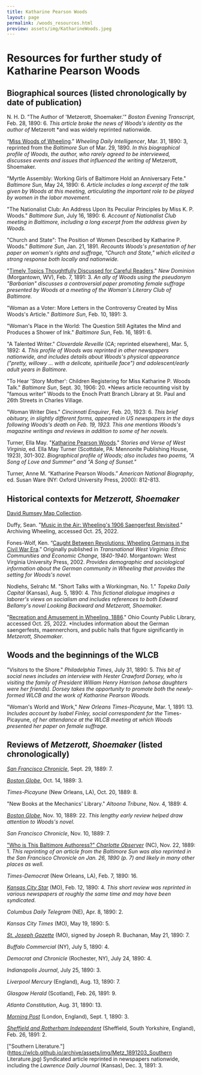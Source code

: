 ```yaml
---
title: Katharine Pearson Woods
layout: page
permalink: /woods_resources.html
preview: assets/img/KatharineWoods.jpeg
---
```


# Resources for further study of Katharine Pearson Woods

## Biographical sources (listed chronologically by date of publication)

N. H. D. "The Author of 'Metzerott, Shoemaker.'" _Boston Evening Transcript_, Feb. 28, 1890: 6. *This article broke the news of Woods's identity as the author of* Metzerott *and was widely reprinted nationwide. 

“[Miss Woods of Wheeling](https://chroniclingamerica.loc.gov/lccn/sn84026844/1890-03-31/ed-1/seq-3/#date1=1777&sort=date&rows=20&words=Katharine+Woods&searchType=basic&sequence=0&index=2&state=West+Virginia&date2=1930&proxtext=katharine+AND+woods&y=0&x=0&dateFilterType=yearRange&page=1).” _Wheeling Daily Intelligencer_, Mar. 31, 1890: 3, reprinted from the _Baltimore Sun_ of Mar. 29, 1890. *In this biographical profile of Woods, the author, who rarely agreed to be interviewed, discusses events and issues that influenced the writing of* Metzerott, Shoemaker.

"Myrtle Assembly: Working Girls of Baltimore Hold an Anniversary Fete." _Baltimore Sun_, May 24, 1890: 6. *Article includes a long excerpt of the talk given by Woods at this meeting, articulating the important role to be played by women in the labor movement.*

"The Nationalist Club: An Address Upon Its Peculiar Principles by Miss K. P. Woods." _Baltimore Sun_, July 16, 1890: 6. *Account of Nationalist Club meeting in Baltimore, including a long excerpt from the address given by Woods.*

"Church and State": The Position of Women Described by Katharine P. Woods." _Baltimore Sun_, Jan. 21, 1891. *Recounts Woods's presentation of her paper on women's rights and suffrage, "Church and State," which elicited a strong response both locally and nationwide.* 

"[Timely Topics Thoughtfully Discussed for Careful Readers](https://chroniclingamerica.loc.gov/lccn/sn86092182/1891-02-07/ed-1/seq-3/#date1=1777&sort=date&rows=20&words=Katharine+Woods&searchType=basic&sequence=0&index=5&state=West+Virginia&date2=1930&proxtext=katharine+AND+woods&y=0&x=0&dateFilterType=yearRange&page=1)." _New Dominion_ (Morgantown, WV), Feb. 7, 1891: 3. *An ally of Woods using the pseudonym "Barbarian" discusses a controversial paper promoting female suffrage presented by Woods at a meeting of the Woman's Literary Club of Baltimore.*

"Woman as a Voter: More Letters in the Controversy Created by Miss Woods's Article." _Baltimore Sun_, Feb. 10, 1891: 3. 

"Woman's Place in the World: The Question Still Agitates the Mind and Produces a Shower of Ink." _Baltimore Sun_, Feb. 16, 1891: 6. 

"A Talented Writer." _Cloverdale Reveille_ (CA; reprinted elsewhere), Mar. 5, 1892: 4. *This profile of Woods was reprinted in other newspapers nationwide, and includes details about Woods's physical appearance ("pretty, willowy ... with a delicate, spirituelle face") and adolescent/early adult years in Baltimore.*

"To Hear 'Story Mother': Children Registering for Miss Katharine P. Woods Talk." _Baltimore Sun_, Sept. 30, 1906: 20. *News article recounting visit by "famous writer" Woods to the Enoch Pratt Branch Library at St. Paul and 26th Streets in Charles Village.

"Woman Writer Dies." _Cincinnati Enquirer_, Feb. 20, 1923: 6. *This brief obituary, in slightly different forms, appeared in US newspapers in the days following Woods's death on Feb. 19, 1923. This one mentions Woods's magazine writings and reviews in addition to some of her novels.*

Turner, Ella May. "[Katharine Pearson Woods](https://babel.hathitrust.org/cgi/pt?id=uva.x030790116&view=1up&seq=331&skin=2021&q1=katharine%20pearson)." *Stories and Verse of West Virginia*, ed. Ella May Turner (Scottdale, PA: Mennonite Publishing House, 1923), 301-302. *Biographical profile of Woods; also includes two poems, "A Song of Love and Summer" and "A Song of Sunset."*

Turner, Anne M. “Katharine Pearson Woods.” *American National Biography*, ed. Susan Ware (NY: Oxford University Press, 2000): 812-813.


## Historical contexts for _Metzerott, Shoemaker_

[David Rumsey Map Collection](https://www.davidrumsey.com/).

Duffy, Sean. "[Music in the Air: Wheeling's 1906 Saengerfest Revisited](http://www.archivingwheeling.org/blog/wheeling-1906-saengerfest-revisited)." Archiving Wheeling, accessed Oct. 25, 2022.

Fones-Wolf, Ken. “[Caught Between Revolutions: Wheeling Germans in the Civil War Era](https://textbooks.lib.wvu.edu/wvhistory/files/html/04_wv_history_reader_fones-wolf/#footer_42).” Originally published in *Transnational West Virginia: Ethnic Communities and Economic Change, 1840-1940*. Morgantown: West Virginia University Press, 2002. *Provides demographic and sociological information about the German community in Wheeling that provides the setting for Woods's novel.*

Nodlehs, Selrahc M. "Short Talks with a Workingman, No. 1." _Topeka Daily Capital_ (Kansas), Aug. 5, 1890: 4. *This fictional dialogue imagines a laborer's views on socialism and includes references to both Edward Bellamy's novel _Looking Backward_ and _Metzerott, Shoemaker_.*

"[Recreation and Amusement in Wheeling, 1886](https://www.ohiocountylibrary.org/history/recreation-and-amusement-in-wheeling-1886/5517)." Ohio County Public Library, accessed Oct. 25, 2022. *Includes information about the German saengerfests, maennerchors, and public halls that figure significantly in _Metzerott, Shoemaker_.

## Woods and the beginnings of the WLCB

"Visitors to the Shore." _Philadelphia Times_, July 31, 1890: 5. *This bit of social news includes an interview with Hester Crawford Dorsey, who is visiting the family of President William Henry Harrison (whose daughters were her friends). Dorsey takes the opportunity to promote both the newly-formed WLCB and the work of Katharine Pearson Woods.*

"Woman's World and Work," _New Orleans Times-Picayune_, Mar. 1, 1891: 13. *Includes account by Isabel Finley, social correspondent for the* Times-Picayune, *of her attendance at the WLCB meeting at which Woods presented her paper on female suffrage.*

## Reviews of _Metzerott, Shoemaker_ (listed chronologically)

[_San Francisco Chronicle_](çMetz_18891110_p07_SF_Chronicle.jpg), Sept. 29, 1889: 7.

[_Boston Globe_](https://wlcb.github.io/archive/assets/img/Metz_18891110_p22_Boston_Globe.jpg), Oct. 14, 1889: 3.

_Times-Picayune_ (New Orleans, LA), Oct. 20, 1889: 8.

"New Books at the Mechanics' Library." _Altoona Tribune_, Nov. 4, 1889: 4.

[_Boston Globe_](https://wlcb.github.io/archive/assets/img/Metz_18891110_Boston_Globe.jpg), Nov. 10, 1889: 22. *This lengthy early review helped draw attention to Woods's novel.*

_San Francisco Chronicle_, Nov. 10, 1889: 7.

["Who is This Baltimore Authoress?" _Charlotte Observer_](https://wlcb.github.io/archive/assets/img/Metz_18891122_Charlotte_Observer.jpg) (NC), Nov. 22, 1889: 1. *This reprinting of an article from the Baltimore Sun was also reprinted in the San Francisco Chronicle on Jan. 26, 1890 (p. 7) and likely in many other places as well.*

_Times-Democrat_ (New Orleans, LA), Feb. 7, 1890: 16. 

[_Kansas City Star_](https://wlcb.github.io/archive/assets/img/Metz_18900212_KC_Star.jpg) (MO), Feb. 12, 1890: 4. *This short review was reprinted in various newspapers at roughly the same time and may have been syndicated.*

_Columbus Daily Telegram_ (NE), Apr. 8, 1890: 2.

_Kansas City Times_ (MO), May 19, 1890: 5.

[_St. Joseph Gazette_](https://wlcb.github.io/archive/assets/img/Metz_18900521_p07_StJosMO_Gazette_SIGNED.jpg) (MO), signed by Joseph R. Buchanan, May 21, 1890: 7.

_Buffalo Commercial_ (NY), July 5, 1890: 4.

_Democrat and Chronicle_ (Rochester, NY), July 24, 1890: 4.

_Indianapolis Journal_, July 25, 1890: 3.

_Liverpool Mercury_ (England), Aug. 13, 1890: 7.

_Glasgow Herald_ (Scotland), Feb. 26, 1891: 9.

_Atlanta Constitution_, Aug. 31, 1890: 13.

[_Morning Post_](https://wlcb.github.io/archive/assets/img/Metz_18900901_LondonENGLAND_Morning_Post.jpg) (London, England), Sept. 1, 1890: 3.

[_Sheffield and Rotherham Independent_](https://wlcb.github.io/archive/assets/img/Metz_18910226_p02_SheffieldandRotterdamENG_Independent.jpg) (Sheffield, South Yorkshire, England), Feb. 26, 1891: 2.

["Southern Literature."](https://wlcb.github.io/archive/assets/img/Metz_1891203_Southern Literature.jpg) Syndicated article reprinted in newspapers nationwide, including the _Lawrence Daily Journal_ (Kansas), Dec. 3, 1891: 3.
